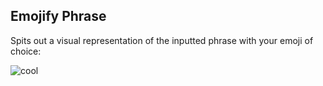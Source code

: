 ## Emojify Phrase

Spits out a visual representation of the inputted phrase with your emoji of choice:

![cool](https://github.com/alightedlamp/emojify-phrase/cool.png)
